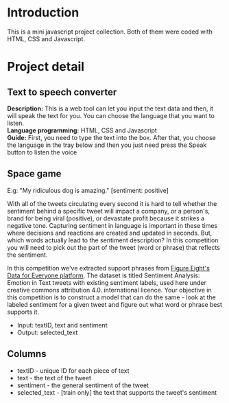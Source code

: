 # **Introduction**
This is a mini javascript project collection. Both of them were coded with HTML, CSS and Javascript.
# **Project detail**
## **Text to speech converter**
 **Description:** This is a web tool can let you input the text data and then, it will speak the text for you. You can choose the language that you want to listen.
 <br>
 **Language programming:** HTML, CSS and Javascript
 <br>
 **Guide:** First, you need to type the text into the box. After that, you choose the language in the tray below and then you just need press the Speak button to listen the voice
## **Space game**
  E.g: "My ridiculous dog is amazing." [sentiment: positive]

  With all of the tweets circulating every second it is hard to tell whether the sentiment behind a specific tweet will impact a company, or a person's, brand for being viral (positive), or devastate profit because it strikes a negative tone. Capturing sentiment in language is important in these times where decisions and reactions are created and updated in seconds. But, which words actually lead to the sentiment description? In this competition you will need to pick out the part of the tweet (word or phrase) that reflects the sentiment.

  In this competition we've extracted support phrases from [Figure Eight's Data for Everyone platform](https://appen.com/datasets-resource-center/). The dataset is titled Sentiment Analysis: Emotion in Text tweets with existing sentiment labels, used here under creative commons attribution 4.0. international licence. Your objective in this competition is to construct a model that can do the same - look at the labeled sentiment for a given tweet and figure out what word or phrase best supports it.
  
  - Input: textID, text and sentiment
  - Output: selected_text
 
## **Columns**
 -  textID - unique ID for each piece of text
 -  text - the text of the tweet
 -  sentiment - the general sentiment of the tweet
 -  selected_text - [train only] the text that supports the tweet's sentiment
